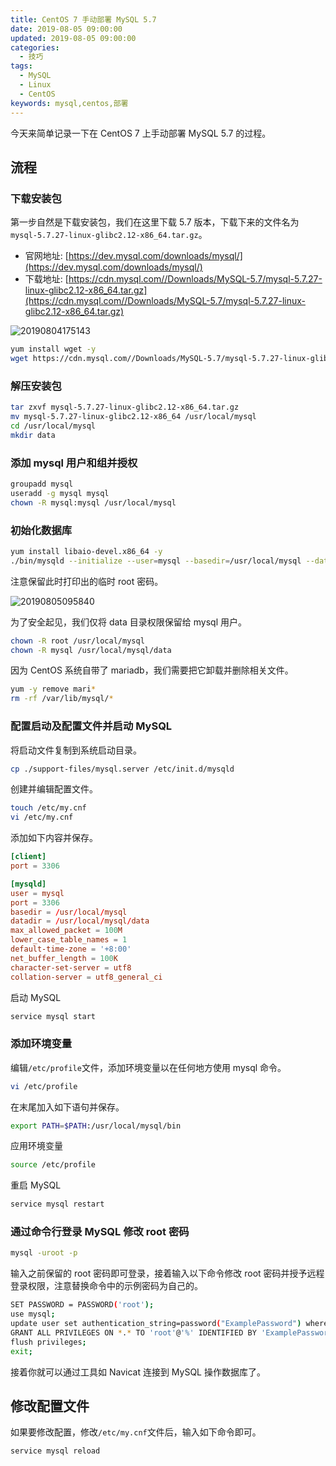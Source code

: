 ```yaml
---
title: CentOS 7 手动部署 MySQL 5.7
date: 2019-08-05 09:00:00
updated: 2019-08-05 09:00:00
categories:
  - 技巧
tags:
  - MySQL
  - Linux
  - CentOS
keywords: mysql,centos,部署
---
```


今天来简单记录一下在 CentOS 7 上手动部署 MySQL 5.7 的过程。

<!--more-->

## 流程

### 下载安装包

第一步自然是下载安装包，我们在这里下载 5.7 版本，下载下来的文件名为`mysql-5.7.27-linux-glibc2.12-x86_64.tar.gz`。

- 官网地址: [https://dev.mysql.com/downloads/mysql/](https://dev.mysql.com/downloads/mysql/)
- 下载地址: [https://cdn.mysql.com//Downloads/MySQL-5.7/mysql-5.7.27-linux-glibc2.12-x86_64.tar.gz](https://cdn.mysql.com//Downloads/MySQL-5.7/mysql-5.7.27-linux-glibc2.12-x86_64.tar.gz)

![20190804175143](https://img.iszy.xyz/20190804175143.png)

```bash
yum install wget -y
wget https://cdn.mysql.com//Downloads/MySQL-5.7/mysql-5.7.27-linux-glibc2.12-x86_64.tar.gz
```

### 解压安装包

```bash
tar zxvf mysql-5.7.27-linux-glibc2.12-x86_64.tar.gz
mv mysql-5.7.27-linux-glibc2.12-x86_64 /usr/local/mysql
cd /usr/local/mysql
mkdir data
```

### 添加 mysql 用户和组并授权

```bash
groupadd mysql
useradd -g mysql mysql
chown -R mysql:mysql /usr/local/mysql
```

### 初始化数据库

```bash
yum install libaio-devel.x86_64 -y
./bin/mysqld --initialize --user=mysql --basedir=/usr/local/mysql --datadir=/usr/local/mysql/data
```

注意保留此时打印出的临时 root 密码。

![20190805095840](https://img.iszy.xyz/20190805095840.png)

为了安全起见，我们仅将 data 目录权限保留给 mysql 用户。

```bash
chown -R root /usr/local/mysql
chown -R mysql /usr/local/mysql/data
```

因为 CentOS 系统自带了 mariadb，我们需要把它卸载并删除相关文件。

```bash
yum -y remove mari*
rm -rf /var/lib/mysql/*
```

### 配置启动及配置文件并启动 MySQL

将启动文件复制到系统启动目录。

```bash
cp ./support-files/mysql.server /etc/init.d/mysqld
```

创建并编辑配置文件。

```bash
touch /etc/my.cnf
vi /etc/my.cnf
```

添加如下内容并保存。

```conf
[client]
port = 3306

[mysqld]
user = mysql
port = 3306
basedir = /usr/local/mysql
datadir = /usr/local/mysql/data
max_allowed_packet = 100M
lower_case_table_names = 1
default-time-zone = '+8:00'
net_buffer_length = 100K
character-set-server = utf8
collation-server = utf8_general_ci
```

启动 MySQL

```bash
service mysql start
```

### 添加环境变量

编辑`/etc/profile`文件，添加环境变量以在任何地方使用 mysql 命令。

```bash
vi /etc/profile
```

在末尾加入如下语句并保存。

```bash
export PATH=$PATH:/usr/local/mysql/bin
```

应用环境变量

```bash
source /etc/profile
```

重启 MySQL

```bash
service mysql restart
```

### 通过命令行登录 MySQL 修改 root 密码

```bash
mysql -uroot -p
```

输入之前保留的 root 密码即可登录，接着输入以下命令修改 root 密码并授予远程登录权限，注意替换命令中的示例密码为自己的。

```bash
SET PASSWORD = PASSWORD('root');
use mysql;
update user set authentication_string=password("ExamplePassword") where user='root';
GRANT ALL PRIVILEGES ON *.* TO 'root'@'%' IDENTIFIED BY 'ExamplePassword' WITH GRANT OPTION;
flush privileges;
exit;
```

接着你就可以通过工具如 Navicat 连接到 MySQL 操作数据库了。

## 修改配置文件

如果要修改配置，修改`/etc/my.cnf`文件后，输入如下命令即可。

```bash
service mysql reload
```
